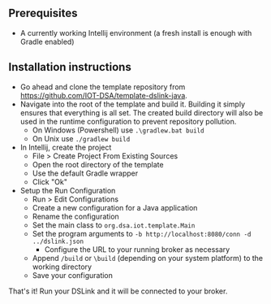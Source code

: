 ## Prerequisites

- A currently working Intellij environment (a fresh install is enough with Gradle enabled)

## Installation instructions

- Go ahead and clone the template repository from https://github.com/IOT-DSA/template-dslink-java.
- Navigate into the root of the template and build it. Building it simply ensures that everything is all set. The created build directory will also be used in the runtime configuration to prevent repository pollution.
   - On Windows (Powershell) use `.\gradlew.bat build`
   - On Unix use `./gradlew build`
- In Intellij, create the project
  - File > Create Project From Existing Sources
  - Open the root directory of the template
  - Use the default Gradle wrapper
  - Click "Ok"
- Setup the Run Configuration
  - Run > Edit Configurations
  - Create a new configuration for a Java application
  - Rename the configuration
  - Set the main class to `org.dsa.iot.template.Main`
  - Set the program arguments to `-b http://localhost:8080/conn -d ../dslink.json`
    - Configure the URL to your running broker as necessary
  - Append `/build` or `\build` (depending on your system platform) to the working directory
  - Save your configuration

That's it! Run your DSLink and it will be connected to your broker.